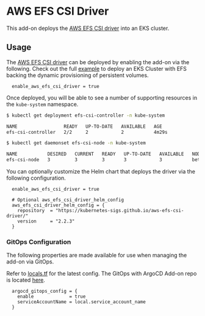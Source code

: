 # AWS EFS CSI Driver

This add-on deploys the [AWS EFS CSI driver](https://docs.aws.amazon.com/eks/latest/userguide/efs-csi.html) into an EKS cluster.

## Usage

The [AWS EFS CSI driver](https://github.com/aws-samples/aws-eks-accelerator-for-terraform/tree/main/modules/kubernetes-addons/aws-efs-csi-driver) can be deployed by enabling the add-on via the following. Check out the full [example](../../examples/aws-efs-csi-driver/main.tf) to deploy an EKS Cluster with EFS backing the dynamic provisioning of persistent volumes.

```hcl
  enable_aws_efs_csi_driver = true
```

Once deployed, you will be able to see a number of supporting resources in the `kube-system` namespace.

```sh
$ kubectl get deployment efs-csi-controller -n kube-system

NAME                 READY   UP-TO-DATE   AVAILABLE   AGE
efs-csi-controller   2/2     2            2           4m29s
```

```sh
$ kubectl get daemonset efs-csi-node -n kube-system

NAME           DESIRED   CURRENT   READY   UP-TO-DATE   AVAILABLE   NODE SELECTOR                 AGE
efs-csi-node   3         3         3       3            3           beta.kubernetes.io/os=linux   4m32s
```

You can optionally customize the Helm chart that deploys the driver via the following configuration.

```hcl
  enable_aws_efs_csi_driver = true

  # Optional aws_efs_csi_driver_helm_config
  aws_efs_csi_driver_helm_config = {
    repository  = "https://kubernetes-sigs.github.io/aws-efs-csi-driver/"
    version     = "2.2.3"
  }
```

### GitOps Configuration

The following properties are made available for use when managing the add-on via GitOps.

Refer to [locals.tf](../../modules/kubernetes-addons/aws-efs-csi-driver/locals.tf) for the latest config. The GitOps with ArgoCD Add-on repo is located [here](https://github.com/aws-samples/ssp-eks-add-ons).

```hcl
  argocd_gitops_config = {
    enable             = true
    serviceAccountName = local.service_account_name
  }
```

